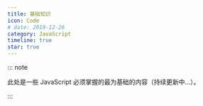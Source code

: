 ```yaml
---
title: 基础知识
icon: Code
# date: 2019-12-26
category: JavaScript
timeline: true
star: true
---
```


::: note

此处是一些 JavaScript 必须掌握的最为基础的内容（持续更新中...）。

:::

<!-- more -->
